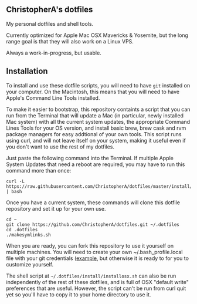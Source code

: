 ChristopherA's dotfiles
-----------------------

My personal dotfiles and shell tools.

Currently optimized for Apple Mac OSX Mavericks & Yosemite, but the long range goal is that they will also work on a Linux VPS.

Always a work-in-progress, but usable.

Installation
------------

To install and use these dotfile scripts, you will need to have `git` installed on your computer. On the Macintosh, this means that you will need to have Apple's Command Line Tools installed.

To make it easier to bootstrap, this repository containts a script that you can run from the Terminal that will update a Mac (in particular, newly installed Mac system) with all the current system updates, the appropriate Command Lines Tools for your OS version, and install basic brew, brew cask and rvm package managers for easy addtional of your own tools. This script runs using curl, and will not leave itself on your system, making it useful even if you don't want to use the rest of my dotfiles.

Just paste the following command into the Terminal. If multiple Apple System Updates that need a reboot are required, you may have to run this command more than once:

```
curl -L https://raw.githubusercontent.com/ChristopherA/dotfiles/master/install/allosxupdates.sh | bash
```
Once you have a current system, these commands will clone this dotfile repository and set it up for your own use. 

```
cd ~
git clone https://github.com/ChristopherA/dotfiles.git ~/.dotfiles
cd .dotfiles
./makesymlinks.sh
```
When you are ready, you can fork this repository to use it yourself on multiple machines. You will need to create your own ~/.bash_profile.local file with your git credentials ([example](https://gist.github.com/ChristopherA/503b172a5fcae5410492), but otherwise it is ready to for you to customize yourself.

The shell script at `~/.dotfiles/install/installosx.sh` can also be run independently of the rest of these dotfiles, and is full of OSX "default write" preferences that are useful. However, the script can't be run from curl quit yet so you'll have to copy it to your home directory to use it.

